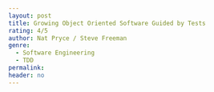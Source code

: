 ```yaml
---
layout: post
title: Growing Object Oriented Software Guided by Tests
rating: 4/5
author: Nat Pryce / Steve Freeman
genre:
  - Software Engineering
  - TDD
permalink:
header: no
---
```

